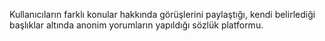 Kullanıcıların farklı konular hakkında görüşlerini paylaştığı, kendi belirlediği başlıklar altında anonim yorumların yapıldığı sözlük platformu.

